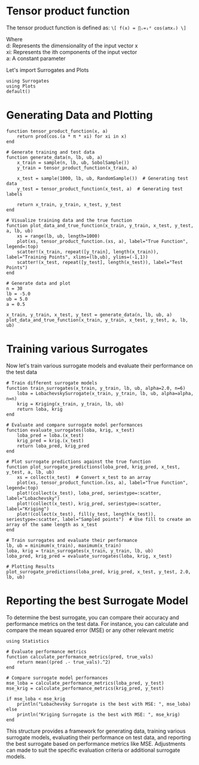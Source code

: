 # Tensor product function
The tensor product function is defined as:
``\[ f(x) = ∏ᵢ=₁ᵈ cos(aπxᵢ) \]``

Where\
d: Represents the dimensionality of the input vector x\
xi: Represents the ith components of the input vector\
a: A constant parameter

Let's import Surrogates and Plots
```
using Surrogates
using Plots
default()
```

# Generating Data and Plotting

```@example tensor
function tensor_product_function(x, a)
    return prod(cos.(a * π * xi) for xi in x)
end

# Generate training and test data
function generate_data(n, lb, ub, a)
    x_train = sample(n, lb, ub, SobolSample())
    y_train = tensor_product_function(x_train, a)
    
    x_test = sample(1000, lb, ub, RandomSample())  # Generating test data
    y_test = tensor_product_function(x_test, a)  # Generating test labels
    
    return x_train, y_train, x_test, y_test
end

# Visualize training data and the true function
function plot_data_and_true_function(x_train, y_train, x_test, y_test, a, lb, ub)
    xs = range(lb, ub, length=1000)
    plot(xs, tensor_product_function.(xs, a), label="True Function", legend=:top)
    scatter!(x_train, repeat([y_train], length(x_train)), label="Training Points", xlims=(lb,ub), ylims=(-1,1))
    scatter!(x_test, repeat([y_test], length(x_test)), label="Test Points")
end

# Generate data and plot
n = 30
lb = -5.0
ub = 5.0
a = 0.5

x_train, y_train, x_test, y_test = generate_data(n, lb, ub, a)
plot_data_and_true_function(x_train, y_train, x_test, y_test, a, lb, ub)
```

# Training various Surrogates
Now let's train various surrogate models and evaluate their performance on the test data

```
# Train different surrogate models
function train_surrogates(x_train, y_train, lb, ub, alpha=2.0, n=6)
    loba = LobachevskySurrogate(x_train, y_train, lb, ub, alpha=alpha, n=n)
    krig = Kriging(x_train, y_train, lb, ub)
    return loba, krig
end

# Evaluate and compare surrogate model performances
function evaluate_surrogates(loba, krig, x_test)
    loba_pred = loba.(x_test)
    krig_pred = krig.(x_test)
    return loba_pred, krig_pred
end

# Plot surrogate predictions against the true function
function plot_surrogate_predictions(loba_pred, krig_pred, x_test, y_test, a, lb, ub)
    xs = collect(x_test)  # Convert x_test to an array
    plot(xs, tensor_product_function.(xs, a), label="True Function", legend=:top)
    plot!(collect(x_test), loba_pred, seriestype=:scatter, label="Lobachevsky")
    plot!(collect(x_test), krig_pred, seriestype=:scatter, label="Kriging")
    plot!(collect(x_test), fill(y_test, length(x_test)), seriestype=:scatter, label="Sampled points")  # Use fill to create an array of the same length as x_test
end

# Train surrogates and evaluate their performance
lb, ub = minimum(x_train), maximum(x_train)
loba, krig = train_surrogates(x_train, y_train, lb, ub)
loba_pred, krig_pred = evaluate_surrogates(loba, krig, x_test)

# Plotting Results
plot_surrogate_predictions(loba_pred, krig_pred, x_test, y_test, 2.0, lb, ub)
```

# Reporting the best Surrogate Model
To determine the best surrogate, you can compare their accuracy and performance metrics on the test data. For instance, you can calculate and compare the mean squared error (MSE) or any other relevant metric

```
using Statistics

# Evaluate performance metrics
function calculate_performance_metrics(pred, true_vals)
    return mean((pred .- true_vals).^2)
end

# Compare surrogate model performances
mse_loba = calculate_performance_metrics(loba_pred, y_test)
mse_krig = calculate_performance_metrics(krig_pred, y_test)

if mse_loba < mse_krig
    println("Lobachevsky Surrogate is the best with MSE: ", mse_loba)
else
    println("Kriging Surrogate is the best with MSE: ", mse_krig)
end
```

This structure provides a framework for generating data, training various 
surrogate models, evaluating their performance on test data, and reporting 
the best surrogate based on performance metrics like MSE. Adjustments can made to suit the specific evaluation criteria or additional surrogate models.

